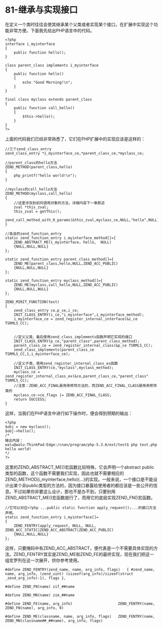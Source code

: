 # 81-继承与实现接口
在定义一个类时往往会使其继承某个父类或者实现某个接口，在扩展中实现这个功能非常方便。下面我先给出PHP语言中的代码。

    <?php
    interface i_myinterface
    {
    	public function hello();
    }

    class parent_class implements i_myinterface
    {
    	public function hello()
    	{
    		echo "Good Morning!\n";
    	}
    }

    final class myclass extends parent_class
    {
    	public function call_hello()
    	{
    		$this->hello();
    	}
    }
    ?>

上面的代码我们已经非常熟悉了，它们在PHP扩展中的实现应该是这样的：

    //三个zend_class_entry
    zend_class_entry *i_myinterface_ce,*parent_class_ce,*myclass_ce;

    //parent_class的hello方法
    ZEND_METHOD(parent_class,hello)
    {
    	php_printf("hello world!\n");
    }

    //myclass的call_hello方法
    ZEND_METHOD(myclass,call_hello)
    {
    	//这里涉及到如何调用对象的方法，详细内容下一章叙述
    	zval *this_zval;
    	this_zval = getThis();
    	zend_call_method_with_0_params(&this_zval,myclass_ce,NULL,"hello",NULL);
    }

    //各自的zend_function_entry
    static zend_function_entry i_myinterface_method[]={
    	ZEND_ABSTRACT_ME(i_myinterface,	hello,	NULL)
    	{NULL,NULL,NULL}
    };

    static zend_function_entry parent_class_method[]={
    	ZEND_ME(parent_class,hello,NULL,ZEND_ACC_PUBLIC)
    	{NULL,NULL,NULL}
    };

    static zend_function_entry myclass_method[]={
    	ZEND_ME(myclass,call_hello,NULL,ZEND_ACC_PUBLIC)
    	{NULL,NULL,NULL}
    };

    ZEND_MINIT_FUNCTION(test)
    {
    	zend_class_entry ce,p_ce,i_ce;
    	INIT_CLASS_ENTRY(i_ce,"i_myinterface",i_myinterface_method);
    	i_myinterface_ce = zend_register_internal_interface(&i_ce TSRMLS_CC);
    	
    	
    	//定义父类，最后使用zend_class_implements函数声明它实现的接口
    	INIT_CLASS_ENTRY(p_ce,"parent_class",parent_class_method);
    	parent_class_ce = zend_register_internal_class(&p_ce TSRMLS_CC);
    	zend_class_implements(parent_class_ce TSRMLS_CC,1,i_myinterface_ce);

    	//定义子类，使用zend_register_internal_class_ex函数
    	INIT_CLASS_ENTRY(ce,"myclass",myclass_method);
    	myclass_ce = zend_register_internal_class_ex(&ce,parent_class_ce,"parent_class" TSRMLS_CC);
    	//注意：ZEND_ACC_FINAL是用来修饰方法的，而ZEND_ACC_FINAL_CLASS是用来修饰类的
    	myclass_ce->ce_flags |= ZEND_ACC_FINAL_CLASS;
    	return SUCCESS;
    }

这样，当我们在PHP语言中进行如下操作时，便会得到预期的输出：

    <?php
    $obj = new myclass();
    $obj->hello();
    /*
    输出内容：
    walu@walu-ThinkPad-Edge:/cnan/program/php-5.3.6/ext/test$ php test.php 
    hello world!
    */
    ?>

这里的ZEND_ABSTRACT_ME()宏函数比较特殊，它会声明一个abstract public类型的函数，这个函数不需要我们实现，因此也就不需要相应的ZEND_METHOD(i_myinterface,hello){...}的实现。一般来说，一个接口是不能设计出某个非public类型的方法的，因为接口暴露给使用者的都应该是一些公开的信息。不过如果你非要这么设计，那也不是办不到，只要别用ZEND_ABSTRACT_ME()宏函数就行了，而用它的底层实现ZEND_FN()宏函数。

    //它可以对应<?php ...public static function apply_request();...的接口方法声明。
    static zend_function_entry i_myinterface[]=
    {
    	ZEND_FENTRY(apply_request, NULL, NULL, ZEND_ACC_STATIC|ZEND_ACC_ABSTRACT|ZEND_ACC_PUBLIC)
    	{NULL,NULL,NULL}
    };

这样，只要掩码中有ZEND_ACC_ABSTRACT，便代表是一个不需要具体实现的方法。ZEND_FENTRY其实是ZEND_ME和ZEND_FE的最终实现，现在我们把这一组宏罗列在这一次展开，供你参考使用。

    #define ZEND_FENTRY(zend_name, name, arg_info, flags)	{ #zend_name, name, arg_info, (zend_uint) (sizeof(arg_info)/sizeof(struct _zend_arg_info)-1), flags },

    #define ZEND_FN(name) zif_##name

    #define ZEND_MN(name) zim_##name

    #define ZEND_FE(name, arg_info)						ZEND_FENTRY(name, ZEND_FN(name), arg_info, 0)

    #define ZEND_ME(classname, name, arg_info, flags)	ZEND_FENTRY(name, ZEND_MN(classname##_##name), arg_info, flags)
